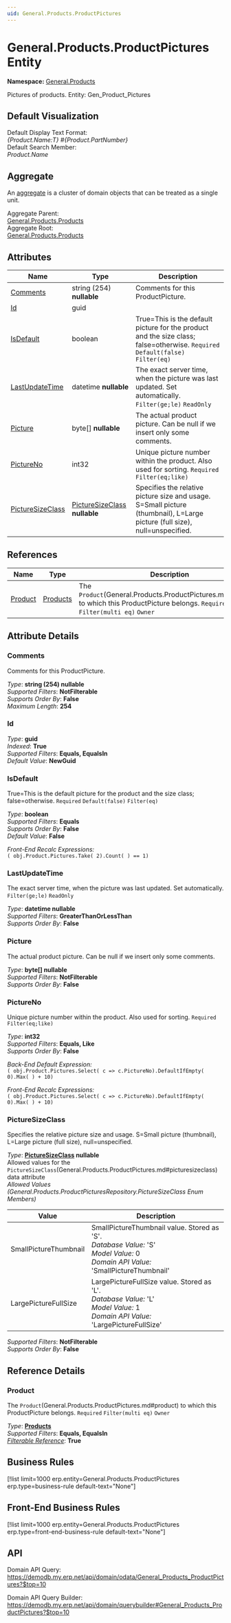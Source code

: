 ```yaml
---
uid: General.Products.ProductPictures
---
```

# General.Products.ProductPictures Entity

**Namespace:** [General.Products](General.Products.md)  

Pictures of products. Entity: Gen_Product_Pictures

## Default Visualization
Default Display Text Format:  
_{Product.Name:T} #{Product.PartNumber}_  
Default Search Member:  
_Product.Name_  

## Aggregate
An [aggregate](https://docs.erp.net/tech/advanced/concepts/aggregates.html) is a cluster of domain objects that can be treated as a single unit.  

Aggregate Parent:  
[General.Products.Products](General.Products.Products.md)  
Aggregate Root:  
[General.Products.Products](General.Products.Products.md)  

## Attributes

| Name | Type | Description |
| ---- | ---- | --- |
| [Comments](General.Products.ProductPictures.md#comments) | string (254) __nullable__ | Comments for this ProductPicture. 
| [Id](General.Products.ProductPictures.md#id) | guid |  
| [IsDefault](General.Products.ProductPictures.md#isdefault) | boolean | True=This is the default picture for the product and the size class; false=otherwise. `Required` `Default(false)` `Filter(eq)` 
| [LastUpdateTime](General.Products.ProductPictures.md#lastupdatetime) | datetime __nullable__ | The exact server time, when the picture was last updated. Set automatically. `Filter(ge;le)` `ReadOnly` 
| [Picture](General.Products.ProductPictures.md#picture) | byte[] __nullable__ | The actual product picture. Can be null if we insert only some comments. 
| [PictureNo](General.Products.ProductPictures.md#pictureno) | int32 | Unique picture number within the product. Also used for sorting. `Required` `Filter(eq;like)` 
| [PictureSizeClass](General.Products.ProductPictures.md#picturesizeclass) | [PictureSizeClass](General.Products.ProductPictures.md#picturesizeclass) __nullable__ | Specifies the relative picture size and usage. S=Small picture (thumbnail), L=Large picture (full size), null=unspecified. 

## References

| Name | Type | Description |
| ---- | ---- | --- |
| [Product](General.Products.ProductPictures.md#product) | [Products](General.Products.Products.md) | The `Product`(General.Products.ProductPictures.md#product) to which this ProductPicture belongs. `Required` `Filter(multi eq)` `Owner` |


## Attribute Details

### Comments

Comments for this ProductPicture.

_Type_: **string (254) __nullable__**  
_Supported Filters_: **NotFilterable**  
_Supports Order By_: **False**  
_Maximum Length_: **254**  

### Id

_Type_: **guid**  
_Indexed_: **True**  
_Supported Filters_: **Equals, EqualsIn**  
_Default Value_: **NewGuid**  

### IsDefault

True=This is the default picture for the product and the size class; false=otherwise. `Required` `Default(false)` `Filter(eq)`

_Type_: **boolean**  
_Supported Filters_: **Equals**  
_Supports Order By_: **False**  
_Default Value_: **False**  

_Front-End Recalc Expressions:_  
`( obj.Product.Pictures.Take( 2).Count( ) == 1)`
### LastUpdateTime

The exact server time, when the picture was last updated. Set automatically. `Filter(ge;le)` `ReadOnly`

_Type_: **datetime __nullable__**  
_Supported Filters_: **GreaterThanOrLessThan**  
_Supports Order By_: **False**  

### Picture

The actual product picture. Can be null if we insert only some comments.

_Type_: **byte[] __nullable__**  
_Supported Filters_: **NotFilterable**  
_Supports Order By_: **False**  

### PictureNo

Unique picture number within the product. Also used for sorting. `Required` `Filter(eq;like)`

_Type_: **int32**  
_Supported Filters_: **Equals, Like**  
_Supports Order By_: **False**  

_Back-End Default Expression:_  
`( obj.Product.Pictures.Select( c => c.PictureNo).DefaultIfEmpty( 0).Max( ) + 10)`

_Front-End Recalc Expressions:_  
`( obj.Product.Pictures.Select( c => c.PictureNo).DefaultIfEmpty( 0).Max( ) + 10)`
### PictureSizeClass

Specifies the relative picture size and usage. S=Small picture (thumbnail), L=Large picture (full size), null=unspecified.

_Type_: **[PictureSizeClass](General.Products.ProductPictures.md#picturesizeclass) __nullable__**  
Allowed values for the `PictureSizeClass`(General.Products.ProductPictures.md#picturesizeclass) data attribute  
_Allowed Values (General.Products.ProductPicturesRepository.PictureSizeClass Enum Members)_  

| Value | Description |
| ---- | --- |
| SmallPictureThumbnail | SmallPictureThumbnail value. Stored as 'S'. <br /> _Database Value:_ 'S' <br /> _Model Value:_ 0 <br /> _Domain API Value:_ 'SmallPictureThumbnail' |
| LargePictureFullSize | LargePictureFullSize value. Stored as 'L'. <br /> _Database Value:_ 'L' <br /> _Model Value:_ 1 <br /> _Domain API Value:_ 'LargePictureFullSize' |

_Supported Filters_: **NotFilterable**  
_Supports Order By_: **False**  


## Reference Details

### Product

The `Product`(General.Products.ProductPictures.md#product) to which this ProductPicture belongs. `Required` `Filter(multi eq)` `Owner`

_Type_: **[Products](General.Products.Products.md)**  
_Supported Filters_: **Equals, EqualsIn**  
_[Filterable Reference](https://docs.erp.net/dev/domain-api/filterable-references.html)_: **True**  



## Business Rules

[!list limit=1000 erp.entity=General.Products.ProductPictures erp.type=business-rule default-text="None"]

## Front-End Business Rules

[!list limit=1000 erp.entity=General.Products.ProductPictures erp.type=front-end-business-rule default-text="None"]

## API

Domain API Query:
<https://demodb.my.erp.net/api/domain/odata/General_Products_ProductPictures?$top=10>

Domain API Query Builder:
<https://demodb.my.erp.net/api/domain/querybuilder#General_Products_ProductPictures?$top=10>

